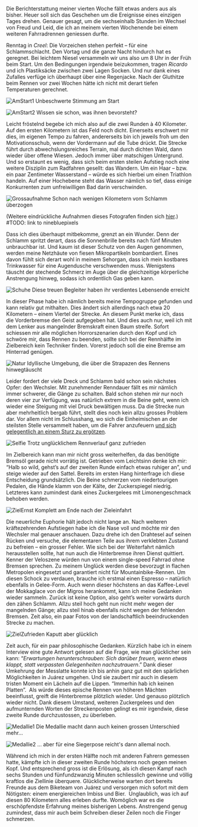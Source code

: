 Die Berichterstattung meiner vierten Woche fällt etwas anders aus als bisher. Heuer soll sich das Geschehen um die Ereignisse eines einzigen Tages drehen. Genauer gesagt, um die sechseinhalb Stunden im Wechsel von Freud und Leid, die ich an meinem vierten Wochenende bei einem weiteren Fahrradrennen geniessen durfte. 

Renntag in _Creel_: Die Vorzeichen stehen perfekt – für eine Schlammschlacht. Den Vortag und die ganze Nacht hindurch hat es geregnet. Bei leichtem Niesel versammeln wir uns also um 8 Uhr in der Früh beim Start. Um den Bedingungen irgendwie beizukommen, tragen _Ricardo_ und ich Plastiksäcke zwischen zwei Lagen Socken. Und nur dank eines Zufalles verfüge ich überhaupt über eine Regenjacke. Nach der Gluthitze beim Rennen vor zwei Wochen hätte ich nicht mit derart tiefen Temperaturen gerechnet. 

![AmStart1](/imgs/w4/w_4_1.jpg)
Unbeschwerte Stimmung am Start

![AmStart2](/imgs/w4/w_4_2.jpg)
Wissen sie schon, was ihnen bevorsteht?

Leicht fröstelnd begebe ich mich also auf die zwei Runden à 40 Kilometer. Auf den ersten Kilometern ist das Feld noch dicht. Einerseits erschwert mir dies, im eigenen Tempo zu fahren, andererseits bin ich jeweils froh um den Motivationsschub, wenn der Vordermann auf die Tube drückt. Die Strecke führt durch abwechslungsreiches Terrain, mal durch dichten Wald, dann wieder über offene Wiesen. Jedoch immer über matschigen Untergrund. Und so erstaunt es wenig, dass sich beim ersten steilen Aufstieg noch eine weitere Disziplin zum Radfahren gesellt: das Wandern. Um ein Haar – bzw. ein paar Zentimeter Wasserstand – würde es sich hierbei um einen Triathlon handeln. Auf einer Hochebene steht das Wasser nämlich so tief, dass einige Konkurrenten zum unfreiwilligen Bad darin verschwinden.

![Grossaufnahme](/imgs/w4/w_4_3.jpg)
Schon nach wenigen Kilometern vom Schlamm überzogen

(Weitere eindrückliche Aufnahmen dieses Fotografen finden sich <a href=" https://www.facebook.com/ninebluepixels/?hc_ref=ARSqrzPZgCt3wW1mLuZuxAeahWXNcJhXXSWS0XvkQtKjjVhN5bwiM8wfBDe8m8khdD8&__xts__[0]=68.ARAgWd_39zZSs4pXhms46WsLoaEped0DHB6AqxlD9spNr0NuQNxyBxME40PKYMMcW8QnNxeTAqHc85X-24Mw-A6xPYHUBh2x8IvaYeYfsf8snfm-V10pMrdS_Xb-Cd3NjYSehK67vZMBmKWQimffCk-VL_0SbAbpKTlRFuF-zKTFcFsH2EXo&__tn__=kC-R">hier</a>.) #TODO: link to ninebluepixels

Dass ich dies überhaupt mitbekomme, grenzt an ein Wunder. Denn der Schlamm spritzt derart, dass die Sonnenbrille bereits nach fünf Minuten unbrauchbar ist. Und kaum ist dieser Schutz von den Augen genommen, werden meine Netzhäute von fiesen Mikropartikeln bombardiert. Eines davon fühlt sich derart wohl in meinem Sehorgan, dass ich mein kostbares Trinkwasser für eine Augendusche verschwenden muss. Wenigstens täuscht der stechende Schmerz im Auge über die gleichzeitige körperliche Anstrengung hinweg, sodass ich ordentlich Gas geben kann.

![Schuhe](/imgs/w4/w_4_4.jpg)
Diese treuen Begleiter haben ihr verdientes Lebensende erreicht

In dieser Phase habe ich nämlich bereits meine Tempogruppe gefunden und kann relativ gut mithalten. Dies ändert sich allerdings nach etwa 20 Kilometern – einem Viertel der Strecke. An diesem Punkt merke ich, dass die Vorderbremse den Geist aufgegeben hat. Und dies auch nur, weil ich mit dem Lenker aus mangelnder Bremskraft einen Baum streife. Sofort schiessen mir alle möglichen Horrorszenarien durch den Kopf und ich schwöre mir, dass Rennen zu beenden, sollte sich bei der Rennhälfte im Zielbereich kein Techniker finden. Vorerst jedoch soll die eine Bremse am Hinterrad genügen. 

![Natur](/imgs/w4/w_4_5.jpg)
Idyllische Umgebung, die über die Strapazen des Rennens hinwegtäuscht

Leider fordert der viele Dreck und Schlamm bald schon sein nächstes Opfer: den Wechsler. Mit zunehmender Renndauer fällt es mir nämlich immer schwerer, die Gänge zu schalten. Bald schon stehen mir nur noch deren vier zur Verfügung, was natürlich extrem in die Beine geht, wenn ich wieder eine Steigung mit viel Druck bewältigen muss. Da die Strecke nun aber mehrheitlich bergab führt, stellt dies noch kein allzu grosses Problem dar. Vor allem nicht im Schlusshang, wo sich die Einheimischen an der steilsten Stelle versammelt haben, um die Fahrer anzufeuern <a href="https://www.facebook.com/groups/1765511880421982/permalink/1908715236101645/?__xts__[0]=68.ARDOfenVIiD8T-oPETdnS3oGogY-bchIf2u6KhJgHze2qR0xc0fQvh2PjVcIuBPBfwfaYyKHVugluZIwlqsZ_rF5xIoGWrVvVfQOcugGlO_yOFHLK7TT6KpPhFfVB9YII1Xl6ZJt54VgJGR0A8vbAvVbgEoIU-CyizPUPd1JqLook7V3HPn0nQ&__tn__=-UC-R">und sich gelegentlich an einem Sturz zu ergötzen</a>.

![Selfie](/imgs/w4/w_4_6.jpg)
Trotz unglücklichem Rennverlauf ganz zufrieden

Im Zielbereich kann man mir nicht gross weiterhelfen, da das benötigte Bremsöl gerade nicht vorrätig ist. Getrieben vom Leichtsinn denke ich mir: “Halb so wild, gehst’s auf der zweiten Runde einfach etwas ruhiger an”, und steige wieder auf den Sattel. Bereits im ersten Hang hinterfrage ich diese Entscheidung grundsätzlich. Die Beine schmerzen vom niedertourigen Pedalen, die Hände klamm von der Kälte, der Zuckerspiegel niedrig. Letzteres kann zumindest dank eines Zuckergelees mit Limonengeschmack behoben werden.

![ZielErnst](/imgs/w4/w_4_7.jpg)
Komplett am Ende nach der Zieleinfahrt

Die neuerliche Euphorie hält jedoch nicht lange an. Nach weiteren kräftezehrenden Aufstiegen habe ich die Nase voll und möchte mir den Wechsler mal genauer anschauen. Dazu drehe ich den Drahtesel auf seinen Rücken und versuche, die elementaren Teile aus ihrem verklebten Zustand zu befreien – ein grosser Fehler. Wie sich bei der Weiterfahrt nämlich herausstellen sollte, hat nun auch die Hinterbremse ihren Dienst quittiert. Kenner der Veloszene würden nun von einem single-speed Fahrrad ohne Bremsen sprechen. Zu meinem Unglück werden diese bevorzugt in flachen Metropolen eingesetzt und garantiert nicht für Mountainbike-Rennen. Um diesen Schock zu verdauen, brauche ich erstmal einen Espresso – natürlich ebenfalls in Gelee-Form. Auch wenn dieser höchstens an das Kaffee-Level der Mokkaglace von der Migros herankommt, kann ich meine Gedanken wieder sammeln. Zurück ist keine Option, also geht’s weiter vorwärts durch den zähen Schlamm. Allzu steil hoch geht nun nicht mehr wegen der mangelnden Gänge; allzu steil hinab ebenfalls nicht wegen der fehlenden Bremsen. Zeit also, ein paar Fotos von der landschaftlich beeindruckenden Strecke zu machen. 

![ZielZufrieden](/imgs/w4/w_4_8.jpg)
Kaputt aber glücklich

Zeit auch, für ein paar philosophische Gedanken. Kürzlich habe ich in einem Interview eine gute Antwort gelesen auf die Frage, wie man glücklicher sein kann: “_Erwartungen herunterschrauben: Sich darüber freuen, wenn etwas klappt, statt verpassten Gelegenheiten nachzutrauern_.” Dank dieser Umkehrung der Messlatte konnte ich bis anhin ganz gut mit den spärlichen Möglichkeiten in Juárez umgehen. Und sie zaubert mir auch in diesem tristen Moment ein Lächeln auf die Lippen. “Immerhin hab ich keinen Platten”. 
Als würde dieses epische Rennen von höheren Mächten beeinflusst, greift die Hinterbremse plötzlich wieder. Und genauso plötzlich wieder nicht. Dank diesem Umstand, weiteren Zuckergelees und den aufmunternden Worten der Streckenposten gelingt es mir irgendwie, diese zweite Runde durchzustossen, zu überleben.

![Medallie1](/imgs/w4/w_4_9.jpg)
Die Medallie macht dann auch keinen grossen Unterschied mehr...

![Medallie2](/imgs/w4/w_4_10.jpg)
... aber für eine Siegerpose reicht's dann allemal noch.

Während ich mich in der ersten Hälfte noch mit anderen Fahrern gemessen hatte, kämpfte ich in dieser zweiten Runde höchstens noch gegen meinen Kopf. Und entsprechend gross ist die Erlösung, als ich diesen Kampf nach sechs Stunden und fünfundzwanzig Minuten schliesslich gewinne und völlig kraftlos die Ziellinie überquere. Glücklicherweise warten dort bereits Freunde aus dem Biketeam von Juárez und versorgen mich sofort mit dem Nötigsten: einem energiereichen Imbiss und Bier. 
Unglaublich, was ich auf diesen 80 Kilometern alles erleben durfte. Womöglich war es die erschöpfendste Erfahrung meines bisherigen Lebens. Anstrengend genug zumindest, dass mir auch beim Schreiben dieser Zeilen noch die Finger schmerzen.
